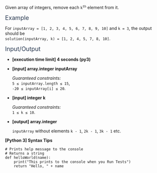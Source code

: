 <p>Given array of integers, remove each <code>k<sup>th</sup></code> element from it.</p>
<p><span class="markdown--header" style="color:#2b3b52;font-size:1.4em">Example</span></p>
<p>For <code>inputArray = [1, 2, 3, 4, 5, 6, 7, 8, 9, 10]</code> and <code>k = 3</code>, the output should be<br />
<code>solution(inputArray, k) = [1, 2, 4, 5, 7, 8, 10]</code>.</p>
<p><span class="markdown--header" style="color:#2b3b52;font-size:1.4em">Input/Output</span></p>
<ul>
<li>
<p><strong>[execution time limit] 4 seconds (py3)</strong></p>
</li>
<li>
<p><strong>[input] array.integer inputArray</strong></p>
<p><em>Guaranteed constraints:</em><br />
<code>5 ≤ inputArray.length ≤ 15</code>,<br />
<code>-20 ≤ inputArray[i] ≤ 20</code>.</p>
</li>
<li>
<p><strong>[input] integer k</strong></p>
<p><em>Guaranteed constraints:</em><br />
<code>1 ≤ k ≤ 10</code>.</p>
</li>
<li>
<p><strong>[output] array.integer</strong></p>
<p><code>inputArray</code> without elements <code>k - 1</code>, <code>2k - 1</code>, <code>3k - 1</code> etc.</p>
</li>
</ul>
<p><strong>[Python 3] Syntax Tips</strong></p>
<pre><code class="language-python"><span class="hljs-comment"># Prints help message to the console</span>
<span class="hljs-comment"># Returns a string</span>
<span class="hljs-keyword">def</span> <span class="hljs-title function_">helloWorld</span>(<span class="hljs-params">name</span>):
    <span class="hljs-built_in">print</span>(<span class="hljs-string">"This prints to the console when you Run Tests"</span>)
    <span class="hljs-keyword">return</span> <span class="hljs-string">"Hello, "</span> + name

</code></pre>
